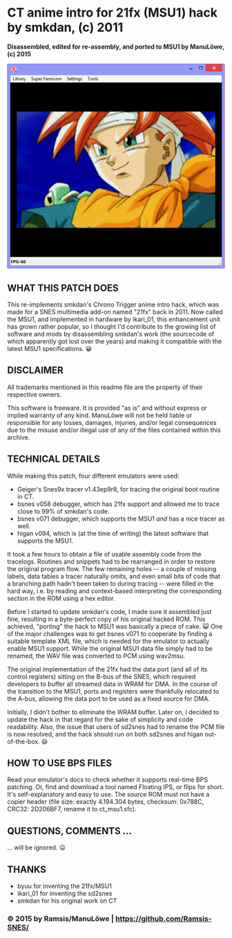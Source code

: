 # CT anime intro for 21fx (MSU1) hack by smkdan, (c) 2011
**Disassembled, edited for re-assembly, and ported to MSU1 by ManuLöwe, (c) 2015**

![ct_msu1.png](screenshots/ct_msu1.png)

## WHAT THIS PATCH DOES

This re-implements smkdan's Chrono Trigger anime intro hack, which was made for a SNES multimedia add-on named "21fx" back in 2011. Now called the MSU1, and implemented in hardware by ikari_01, this enhancement unit has grown rather popular, so I thought I'd contribute to the growing list of software and mods by disassembling smkdan's work (the sourcecode of which apparently got lost over the years) and making it compatible with the latest MSU1 specifications. :grinning:

## DISCLAIMER

All trademarks mentioned in this readme file are the property of their respective owners.

This software is freeware. It is provided "as is" and without express or implied warranty of any kind. ManuLöwe will not be held liable or responsible for any losses, damages, injuries, and/or legal consequences due to the misuse and/or illegal use of any of the files contained within this archive. 

## TECHNICAL DETAILS

While making this patch, four different emulators were used:

- Geiger's Snes9x tracer v1.43ep9r8, for tracing the original boot routine in CT.
- bsnes v058 debugger, which has 21fx support and allowed me to trace close to 99% of smkdan's code.
- bsnes v071 debugger, which supports the MSU1 _and_ has a nice tracer as well.
- higan v094, which is (at the time of writing) the latest software that supports the MSU1.

It took a few hours to obtain a file of usable assembly code from the tracelogs. Routines and snippets had to be rearranged in order to restore the original program flow. The few remaining holes -- a couple of missing labels, data tables a tracer naturally omits, and even small bits of code that a branching path hadn't been taken to
during tracing -- were filled in the hard way, i.e. by reading and context-based interpreting the corresponding section in the ROM using a hex editor.

Before I started to update smkdan's code, I made sure it assembled just fine, resulting in a byte-perfect copy of his original hacked ROM. This achieved, "porting" the hack to MSU1 was basically a piece of cake. :smiley_cat: One of the major challenges was to get bsnes v071 to cooperate by finding a suitable template XML file, which is needed for the emulator to actually enable MSU1 support. While the original MSU1 data file simply had to be renamed, the WAV file was converted to PCM using wav2msu.

The original implementation of the 21fx had the data port (and all of its control registers) sitting on the B-bus of the SNES, which required developers to buffer all streamed data in WRAM for DMA. In the course of the transition to the MSU1, ports and registers were thankfully relocated to the A-bus, allowing the data port to be used as a fixed source for DMA.

Initially, I didn't bother to eliminate the WRAM buffer. Later on, I decided to update the hack in that regard for the sake of simplicity and code readability. Also, the issue that users of sd2snes had to rename the PCM file is now resolved, and the hack should run on both sd2snes and higan out-of-the-box. :smiley:

## HOW TO USE BPS FILES

Read your emulator's docs to check whether it supports real-time BPS patching. Or, find and download a tool named Floating IPS, or flips for short. It's self-explanatory and easy to use. The source ROM must not have a copier header (file size: exactly 4.194.304 bytes, checksum: 0x788C, CRC32: 2D206BF7, rename it to ct_msu1.sfc).

## QUESTIONS, COMMENTS ...

... will be ignored. :stuck_out_tongue:

## THANKS

- byuu for inventing the 21fx/MSU1
- ikari_01 for inventing the sd2snes
- smkdan for his original work on CT

### © 2015 by Ramsis/ManuLöwe | https://github.com/Ramsis-SNES/
